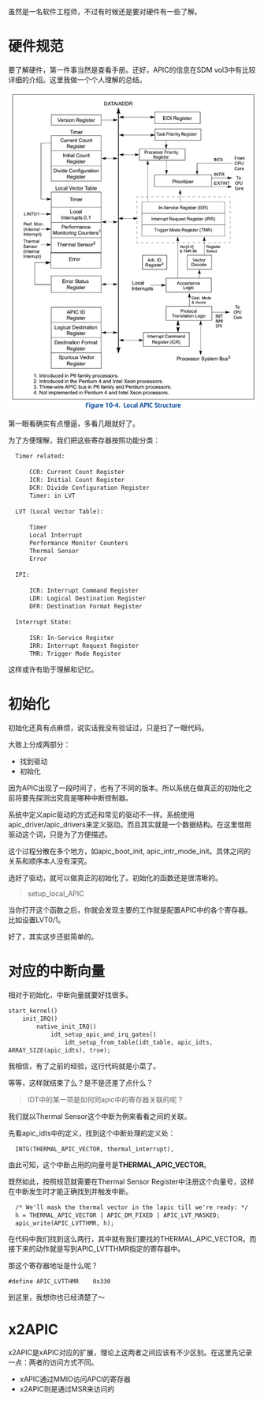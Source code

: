 虽然是一名软件工程师，不过有时候还是要对硬件有一些了解。

# 硬件规范

要了解硬件，第一件事当然是查看手册。还好，APIC的信息在SDM vol3中有比较详细的介绍。这里我做一个个人理解的总结。

![APIC Structure](/interrupt_exception/apic.png)

第一眼看确实有点懵逼，多看几眼就好了。

为了方便理解，我们把这些寄存器按照功能分类：

```
  Timer related:

      CCR: Current Count Register
      ICR: Initial Count Register
      DCR: Divide Configuration Register
      Timer: in LVT

  LVT (Local Vector Table):

      Timer
      Local Interrupt
      Performance Monitor Counters
      Thermal Sensor
      Error

  IPI:

      ICR: Interrupt Command Register
      LDR: Logical Destination Register
      DFR: Destination Format Register

  Interrupt State:

      ISR: In-Service Register
      IRR: Interrupt Request Register
      TMR: Trigger Mode Register
```

这样或许有助于理解和记忆。

# 初始化

初始化还真有点麻烦，说实话我没有验证过，只是扫了一眼代码。

大致上分成两部分：

  * 找到驱动
  * 初始化

因为APIC出现了一段时间了，也有了不同的版本。所以系统在做真正的初始化之前将要先探测出究竟是哪种中断控制器。

系统中定义apic驱动的方式还和常见的驱动不一样。系统使用apic_driver/apic_drivers来定义驱动。而且其实就是一个数据结构。在这里借用驱动这个词，只是为了方便描述。

这个过程分散在多个地方，如apic_boot_init, apic_intr_mode_init。具体之间的关系和顺序本人没有深究。

选好了驱动，就可以做真正的初始化了。初始化的函数还是很清晰的。

> setup_local_APIC

当你打开这个函数之后，你就会发现主要的工作就是配置APIC中的各个寄存器。比如设置LVT0/1。

好了，其实这步还挺简单的。

# 对应的中断向量

相对于初始化，中断向量就要好找很多。

```
start_kernel()
    init_IRQ()
        native_init_IRQ()
            idt_setup_apic_and_irq_gates()
                idt_setup_from_table(idt_table, apic_idts, ARRAY_SIZE(apic_idts), true);
```

我相信，有了之前的经验，这行代码就是小菜了。

等等，这样就结束了么？是不是还差了点什么？

> IDT中的某一项是如何同apic中的寄存器关联的呢？

我们就以Thermal Sensor这个中断为例来看看之间的关联。

先看apic_idts中的定义，找到这个中断处理的定义处：

```
  INTG(THERMAL_APIC_VECTOR,	thermal_interrupt),
```

由此可知，这个中断占用的向量号是**THERMAL_APIC_VECTOR**。

既然如此，按照规范就需要在Thermal Sensor Register中注册这个向量号，这样在中断发生时才能正确找到并触发中断。

```
  /* We'll mask the thermal vector in the lapic till we're ready: */
  h = THERMAL_APIC_VECTOR | APIC_DM_FIXED | APIC_LVT_MASKED;
  apic_write(APIC_LVTTHMR, h);
```

在代码中我们找到这么两行，其中就有我们要找的THERMAL_APIC_VECTOR。而接下来的动作就是写到APIC_LVTTHMR指定的寄存器中。

那这个寄存器地址是什么呢？

```
#define	APIC_LVTTHMR	0x330
```

到这里，我想你也已经清楚了～

# x2APIC

x2APIC是xAPIC对应的扩展，理论上这两者之间应该有不少区别。在这里先记录一点：两者的访问方式不同。

* xAPIC通过MMIO访问APCI的寄存器
* x2APIC则是通过MSR来访问的
